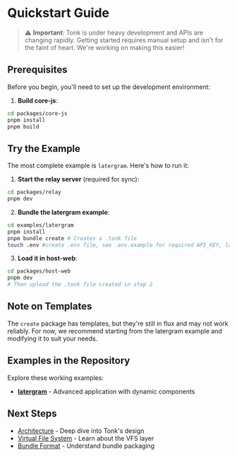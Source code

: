 # Quickstart Guide

> ⚠️ **Important**: Tonk is under heavy development and APIs are changing rapidly. Getting started
> requires manual setup and isn't for the faint of heart. We're working on making this easier!

## Prerequisites

Before you begin, you'll need to set up the development environment:

1. **Build core-js**:

```bash
cd packages/core-js
pnpm install
pnpm build
```

## Try the Example

The most complete example is `latergram`. Here's how to run it:

1. **Start the relay server** (required for sync):

```bash
cd packages/relay
pnpm dev
```

2. **Bundle the latergram example**:

```bash
cd examples/latergram
pnpm install
pnpm bundle create # Creates a .tonk file
touch .env #create .env file, see .env.example for required API_KEY, latergram uses anthropic claude
```

3. **Load it in host-web**:

```bash
cd packages/host-web
pnpm dev
# Then upload the .tonk file created in step 2
```

## Note on Templates

The `create` package has templates, but they're still in flux and may not work reliably. For now, we
recommend starting from the latergram example and modifying it to suit your needs.

## Examples in the Repository

Explore these working examples:

- **[latergram](/examples/latergram)** - Advanced application with dynamic components

## Next Steps

- [Architecture](./architecture.md) - Deep dive into Tonk's design
- [Virtual File System](./vfs.md) - Learn about the VFS layer
- [Bundle Format](./bundles.md) - Understand bundle packaging
